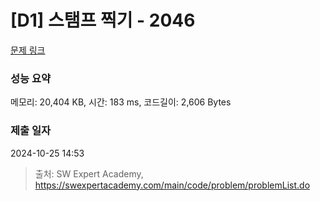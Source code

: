 # [D1] 스탬프 찍기 - 2046 

[문제 링크](https://swexpertacademy.com/main/code/problem/problemDetail.do?contestProbId=AV5QKdT6AyYDFAUq) 

### 성능 요약

메모리: 20,404 KB, 시간: 183 ms, 코드길이: 2,606 Bytes

### 제출 일자

2024-10-25 14:53



> 출처: SW Expert Academy, https://swexpertacademy.com/main/code/problem/problemList.do